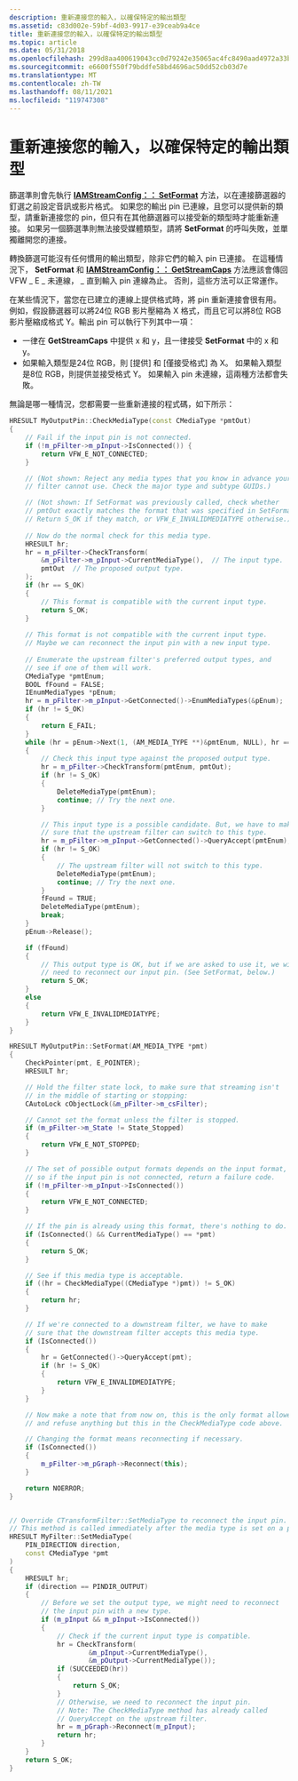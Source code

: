 ```yaml
---
description: 重新連接您的輸入，以確保特定的輸出類型
ms.assetid: c83d002e-59bf-4d03-9917-e39ceab9a4ce
title: 重新連接您的輸入，以確保特定的輸出類型
ms.topic: article
ms.date: 05/31/2018
ms.openlocfilehash: 299d8aa400619043cc0d79242e35065ac4fc8490aad4972a33be6aea8fc4e7b7
ms.sourcegitcommit: e6600f550f79bddfe58bd4696ac50dd52cb03d7e
ms.translationtype: MT
ms.contentlocale: zh-TW
ms.lasthandoff: 08/11/2021
ms.locfileid: "119747308"
---
```

# <a name="reconnecting-your-input-to-ensure-specific-output-types"></a>重新連接您的輸入，以確保特定的輸出類型

篩選準則會先執行 [**IAMStreamConfig：： SetFormat**](/windows/desktop/api/Strmif/nf-strmif-iamstreamconfig-setformat) 方法，以在連接篩選器的釘選之前設定音訊或影片格式。 如果您的輸出 pin 已連線，且您可以提供新的類型，請重新連接您的 pin，但只有在其他篩選器可以接受新的類型時才能重新連接。 如果另一個篩選準則無法接受媒體類型，請將 **SetFormat** 的呼叫失敗，並單獨離開您的連接。

轉換篩選可能沒有任何慣用的輸出類型，除非它們的輸入 pin 已連接。 在這種情況下， **SetFormat** 和 [**IAMStreamConfig：： GetStreamCaps**](/windows/desktop/api/Strmif/nf-strmif-iamstreamconfig-getstreamcaps) 方法應該會傳回 VFW \_ E \_ 未連線， \_ 直到輸入 pin 連線為止。 否則，這些方法可以正常運作。

在某些情況下，當您在已建立的連線上提供格式時，將 pin 重新連接會很有用。 例如，假設篩選器可以將24位 RGB 影片壓縮為 X 格式，而且它可以將8位 RGB 影片壓縮成格式 Y。輸出 pin 可以執行下列其中一項：

-   一律在 **GetStreamCaps** 中提供 x 和 y，且一律接受 **SetFormat** 中的 x 和 y。
-   如果輸入類型是24位 RGB，則 [提供] 和 [僅接受格式] 為 X。 如果輸入類型是8位 RGB，則提供並接受格式 Y。 如果輸入 pin 未連線，這兩種方法都會失敗。

無論是哪一種情況，您都需要一些重新連接的程式碼，如下所示：


```C++
HRESULT MyOutputPin::CheckMediaType(const CMediaType *pmtOut)
{
    // Fail if the input pin is not connected.
    if (!m_pFilter->m_pInput->IsConnected()) {
        return VFW_E_NOT_CONNECTED;
    }

    // (Not shown: Reject any media types that you know in advance your 
    // filter cannot use. Check the major type and subtype GUIDs.)

    // (Not shown: If SetFormat was previously called, check whether
    // pmtOut exactly matches the format that was specified in SetFormat.
    // Return S_OK if they match, or VFW_E_INVALIDMEDIATYPE otherwise.)
   
    // Now do the normal check for this media type.
    HRESULT hr;
    hr = m_pFilter->CheckTransform(
        &m_pFilter->m_pInput->CurrentMediaType(),  // The input type.
        pmtOut  // The proposed output type.
    );
    if (hr == S_OK)
    {
        // This format is compatible with the current input type.
        return S_OK;
    }
 
    // This format is not compatible with the current input type. 
    // Maybe we can reconnect the input pin with a new input type.
    
    // Enumerate the upstream filter's preferred output types, and 
    // see if one of them will work.
    CMediaType *pmtEnum;
    BOOL fFound = FALSE;
    IEnumMediaTypes *pEnum;
    hr = m_pFilter->m_pInput->GetConnected()->EnumMediaTypes(&pEnum);
    if (hr != S_OK)
    {
        return E_FAIL;
    }
    while (hr = pEnum->Next(1, (AM_MEDIA_TYPE **)&pmtEnum, NULL), hr == S_OK)
    {
        // Check this input type against the proposed output type.
        hr = m_pFilter->CheckTransform(pmtEnum, pmtOut);
        if (hr != S_OK) 
        {
            DeleteMediaType(pmtEnum);
            continue; // Try the next one.
        }

        // This input type is a possible candidate. But, we have to make
        // sure that the upstream filter can switch to this type. 
        hr = m_pFilter->m_pInput->GetConnected()->QueryAccept(pmtEnum);
        if (hr != S_OK) 
        {
            // The upstream filter will not switch to this type.
            DeleteMediaType(pmtEnum);
            continue; // Try the next one.
        }
        fFound = TRUE;
        DeleteMediaType(pmtEnum);
        break;
    }
    pEnum->Release();

    if (fFound)
    {
        // This output type is OK, but if we are asked to use it, we will
        // need to reconnect our input pin. (See SetFormat, below.)
        return S_OK;
    }
    else
    {
        return VFW_E_INVALIDMEDIATYPE;
    }
}

HRESULT MyOutputPin::SetFormat(AM_MEDIA_TYPE *pmt)
{
    CheckPointer(pmt, E_POINTER);
    HRESULT hr;

    // Hold the filter state lock, to make sure that streaming isn't 
    // in the middle of starting or stopping:
    CAutoLock cObjectLock(&m_pFilter->m_csFilter);

    // Cannot set the format unless the filter is stopped.
    if (m_pFilter->m_State != State_Stopped)
    {
        return VFW_E_NOT_STOPPED;
    }

    // The set of possible output formats depends on the input format,
    // so if the input pin is not connected, return a failure code.
    if (!m_pFilter->m_pInput->IsConnected())
    {
        return VFW_E_NOT_CONNECTED;
    }

    // If the pin is already using this format, there's nothing to do.
    if (IsConnected() && CurrentMediaType() == *pmt)
    {
        return S_OK;
    }

    // See if this media type is acceptable.
    if ((hr = CheckMediaType((CMediaType *)pmt)) != S_OK) 
    {
        return hr;
    }

    // If we're connected to a downstream filter, we have to make
    // sure that the downstream filter accepts this media type.
    if (IsConnected()) 
    {
        hr = GetConnected()->QueryAccept(pmt);
        if (hr != S_OK)
        {
            return VFW_E_INVALIDMEDIATYPE;
        }
    }

    // Now make a note that from now on, this is the only format allowed,
    // and refuse anything but this in the CheckMediaType code above.

    // Changing the format means reconnecting if necessary.
    if (IsConnected())
    {
        m_pFilter->m_pGraph->Reconnect(this);
    }

    return NOERROR;
}


// Override CTransformFilter::SetMediaType to reconnect the input pin. 
// This method is called immediately after the media type is set on a pin.
HRESULT MyFilter::SetMediaType(
    PIN_DIRECTION direction, 
    const CMediaType *pmt
)
{
    HRESULT hr;
    if (direction == PINDIR_OUTPUT) 
    {
        // Before we set the output type, we might need to reconnect 
        // the input pin with a new type.
        if (m_pInput && m_pInput->IsConnected()) 
        {
            // Check if the current input type is compatible.
            hr = CheckTransform(
                    &m_pInput->CurrentMediaType(),
                    &m_pOutput->CurrentMediaType());
            if (SUCCEEDED(hr))
            {
                return S_OK;
            }
            // Otherwise, we need to reconnect the input pin.
            // Note: The CheckMediaType method has already called 
            // QueryAccept on the upstream filter. 
            hr = m_pGraph->Reconnect(m_pInput);
            return hr;
        }
    }
    return S_OK;
}
```



 

 



